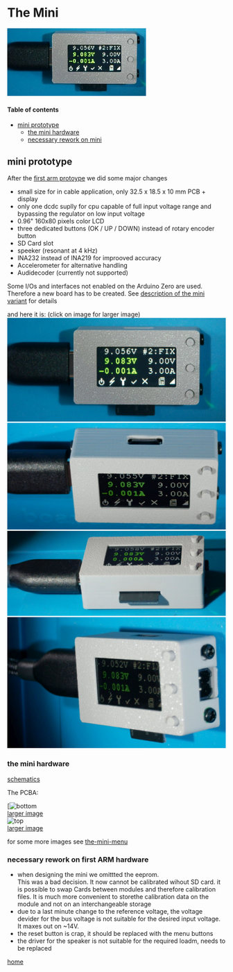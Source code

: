 # The Mini

![the mini](../img/mini_case_grey_thumb.jpg)

#### Table of contents
- [mini prototype](#mini-prototype)
  - [the mini hardware](#the-mini-ARM-hardware)
  - [necessary rework on mini](#necessary-rework-on-mini)

## mini prototype
After the [first arm protoype](./arm01.md) we did some major changes

- small size for in cable application, only 32.5 x 18.5 x 10 mm PCB + display
- only one dcdc suplly for cpu capable of full input voltage range and bypassing 
  the regulator on low input voltage
- 0.96" 160x80 pixels color LCD
- three dedicated buttons (OK / UP / DOWN) instead of rotary encoder button
- SD Card slot
- speeker (resonant at 4 kHz)
- INA232 instead of INA219 for improoved accuracy
- Accelerometer for alternative handling
- Audidecoder (currently not supported)

Some I/Os and interfaces not enabled on the Arduino Zero are used. Therefore a 
new board has to be created. See [description of the mini variant](./sw.md#description-of-the-mini-variant)
for details

and here it is: (click on image for larger image)  
[![top](../img/mini_case_grey.jpg)](../img/mini_case_grey_large.jpg)  
[![micro usb](../img/mini_case_grey_micro_usb.jpg)](../img/mini_case_grey_micro_usb_large.jpg)  
[![micro sd](../img/mini_case_grey_micro_sd.jpg)](../img/mini_case_grey_micro_sd_large.jpg)  
[![ptsm](../img/mini_case_grey_ptsm.jpg)](../img/mini_case_grey_ptsm_large.jpg)  

 
### the mini hardware

[schematics](../SAM/hardware/mini/14021_default_pdmicroMini_Sch.pdf)

The PCBA:  

[![bottom](../img/mini_bot.png)  
[larger image](../img/mini_bot_large.png)  
![top](../img/mini_top.png)  
[larger image](../img/mini_top_large.png)  

for some more images see [the-mini-menu](./mini-menu.md)  

### necessary rework on first ARM hardware
- when designing the mini we omittted the eeprom.   
  This was a bad decision. It now cannot be calibrated wihout SD card. it is 
  possible to swap Cards between modules and therefore calibration files. It is much
  more convenient to storethe calibration data on the module and not on an interchangeable 
  storage
- due to a last minute change to the reference voltage, the voltage devider for the bus 
  voltage is not suitable for the desired input voltage. It maxes out on ~14V. 
- the reset button is crap, it should be replaced with the menu buttons
- the driver for the speaker is not suitable for the required loadm, needs to be replaced


[home](../README.md)
